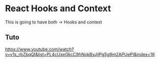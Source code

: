 
# React Hooks and Context

This is going to have both -> Hooks and context

## Tuto

https://www.youtube.com/watch?v=v1s_rbZbqQI&list=PL4cUxeGkcC9hNokByJilPg5g9m2APUePI&index=16